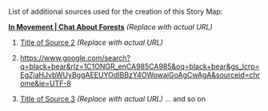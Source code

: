 List of additional sources used for the creation of this Story Map:

[**In Movement | Chat About Forests**](URL_of_Forest_Article)  *(Replace with actual URL)*  

1. [Title of Source 2](URL_of_Source_2) *(Replace with actual URL)*
2. https://www.google.com/search?q=black+bear&rlz=1C1ONGR_enCA985CA985&oq=black+bear&gs_lcrp=EgZjaHJvbWUyBggAEEUYOdIBBzY4OWowajGoAgCwAgA&sourceid=chrome&ie=UTF-8 
 
3. [Title of Source 3](URL_of_Source_3) *(Replace with actual URL)*
 ... and so on
